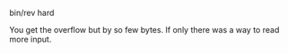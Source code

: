 bin/rev hard

You get the overflow but by so few bytes. If only there was a way to read more input.
